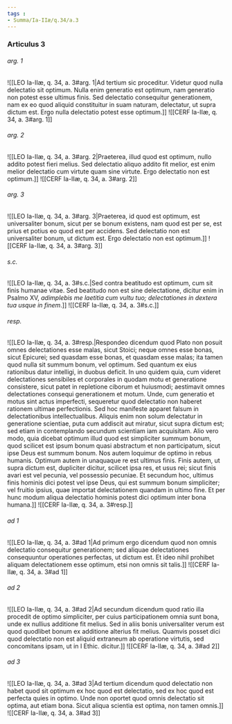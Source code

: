 ```yaml
---
tags : 
- Summa/Ia-IIæ/q.34/a.3
---
```


### Articulus 3

###### arg. 1
![[LEO Ia-IIæ, q. 34, a. 3#arg. 1|Ad tertium sic proceditur. Videtur quod nulla delectatio sit optimum. Nulla enim generatio est optimum, nam generatio non potest esse ultimus finis. Sed delectatio consequitur generationem, nam ex eo quod aliquid constituitur in suam naturam, delectatur, ut supra dictum est. Ergo nulla delectatio potest esse optimum.]]
![[CERF Ia-IIæ, q. 34, a. 3#arg. 1]]

###### arg. 2
![[LEO Ia-IIæ, q. 34, a. 3#arg. 2|Praeterea, illud quod est optimum, nullo addito potest fieri melius. Sed delectatio aliquo addito fit melior, est enim melior delectatio cum virtute quam sine virtute. Ergo delectatio non est optimum.]]
![[CERF Ia-IIæ, q. 34, a. 3#arg. 2]]

###### arg. 3
![[LEO Ia-IIæ, q. 34, a. 3#arg. 3|Praeterea, id quod est optimum, est universaliter bonum, sicut per se bonum existens, nam quod est per se, est prius et potius eo quod est per accidens. Sed delectatio non est universaliter bonum, ut dictum est. Ergo delectatio non est optimum.]]
![[CERF Ia-IIæ, q. 34, a. 3#arg. 3]]

###### s.c.
![[LEO Ia-IIæ, q. 34, a. 3#s.c.|Sed contra beatitudo est optimum, cum sit finis humanae vitae. Sed beatitudo non est sine delectatione, dicitur enim in Psalmo XV, *adimplebis me laetitia cum vultu tuo; delectationes in dextera tua usque in finem*.]]
![[CERF Ia-IIæ, q. 34, a. 3#s.c.]]

###### resp.
![[LEO Ia-IIæ, q. 34, a. 3#resp.|Respondeo dicendum quod Plato non posuit omnes delectationes esse malas, sicut Stoici; neque omnes esse bonas, sicut Epicurei; sed quasdam esse bonas, et quasdam esse malas; ita tamen quod nulla sit summum bonum, vel optimum. Sed quantum ex eius rationibus datur intelligi, in duobus deficit. In uno quidem quia, cum videret delectationes sensibiles et corporales in quodam motu et generatione consistere, sicut patet in repletione ciborum et huiusmodi; aestimavit omnes delectationes consequi generationem et motum. Unde, cum generatio et motus sint actus imperfecti, sequeretur quod delectatio non haberet rationem ultimae perfectionis. Sed hoc manifeste apparet falsum in delectationibus intellectualibus. Aliquis enim non solum delectatur in generatione scientiae, puta cum addiscit aut miratur, sicut supra dictum est; sed etiam in contemplando secundum scientiam iam acquisitam. Alio vero modo, quia dicebat optimum illud quod est simpliciter summum bonum, quod scilicet est ipsum bonum quasi abstractum et non participatum, sicut ipse Deus est summum bonum. Nos autem loquimur de optimo in rebus humanis. Optimum autem in unaquaque re est ultimus finis. Finis autem, ut supra dictum est, dupliciter dicitur, scilicet ipsa res, et usus rei; sicut finis avari est vel pecunia, vel possessio pecuniae. Et secundum hoc, ultimus finis hominis dici potest vel ipse Deus, qui est summum bonum simpliciter; vel fruitio ipsius, quae importat delectationem quandam in ultimo fine. Et per hunc modum aliqua delectatio hominis potest dici optimum inter bona humana.]]
![[CERF Ia-IIæ, q. 34, a. 3#resp.]]

###### ad 1
![[LEO Ia-IIæ, q. 34, a. 3#ad 1|Ad primum ergo dicendum quod non omnis delectatio consequitur generationem; sed aliquae delectationes consequuntur operationes perfectas, ut dictum est. Et ideo nihil prohibet aliquam delectationem esse optimum, etsi non omnis sit talis.]]
![[CERF Ia-IIæ, q. 34, a. 3#ad 1]]

###### ad 2
![[LEO Ia-IIæ, q. 34, a. 3#ad 2|Ad secundum dicendum quod ratio illa procedit de optimo simpliciter, per cuius participationem omnia sunt bona, unde ex nullius additione fit melius. Sed in aliis bonis universaliter verum est quod quodlibet bonum ex additione alterius fit melius. Quamvis posset dici quod delectatio non est aliquid extraneum ab operatione virtutis, sed concomitans ipsam, ut in I Ethic. dicitur.]]
![[CERF Ia-IIæ, q. 34, a. 3#ad 2]]

###### ad 3
![[LEO Ia-IIæ, q. 34, a. 3#ad 3|Ad tertium dicendum quod delectatio non habet quod sit optimum ex hoc quod est delectatio, sed ex hoc quod est perfecta quies in optimo. Unde non oportet quod omnis delectatio sit optima, aut etiam bona. Sicut aliqua scientia est optima, non tamen omnis.]]
![[CERF Ia-IIæ, q. 34, a. 3#ad 3]]

